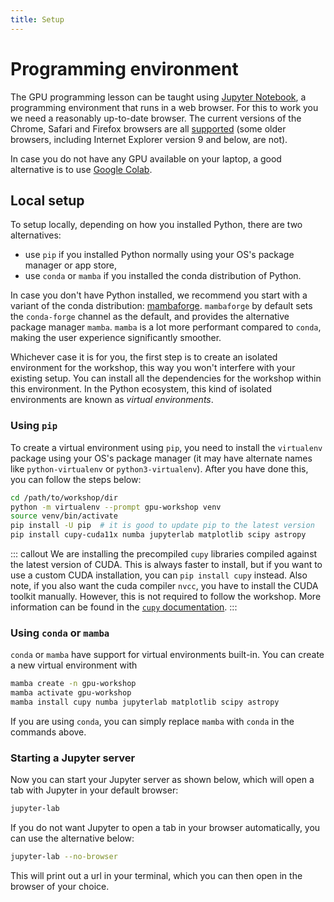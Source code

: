 ```yaml
---
title: Setup
---
```


# Programming environment

The GPU programming lesson can be taught using [Jupyter Notebook](https://jupyter.org/), a programming environment that runs in a web browser.
For this to work you we need a reasonably up-to-date browser.
The current versions of the Chrome, Safari and Firefox browsers are all [supported](https://jupyter-notebook.readthedocs.io/en/stable/notebook.html#browser-compatibility) (some older browsers, including Internet Explorer version 9 and below, are not).

In case you do not have any GPU available on your laptop, a good alternative is to use [Google Colab](https://colab.research.google.com).

## Local setup

To setup locally, depending on how you installed Python, there are two alternatives:
- use `pip` if you installed Python normally using your OS's package manager or app store,
- use `conda` or `mamba` if you installed the conda distribution of Python.

In case you don't have Python installed, we recommend you start with a variant of the conda distribution: [mambaforge](https://mamba.readthedocs.io/en/latest/installation.html).  `mambaforge` by default sets the `conda-forge` channel as the default, and provides the alternative package manager `mamba`.  `mamba` is a lot more performant compared to `conda`, making the user experience significantly smoother.

Whichever case it is for you, the first step is to create an isolated environment for the workshop, this way you won't interfere with your existing setup.  You can install all the dependencies for the workshop within this environment.  In the Python ecosystem, this kind of isolated environments are known as *virtual environments*. 

### Using `pip`

To create a virtual environment using `pip`, you need to install the `virtualenv` package using your OS's package manager (it may have alternate names like `python-virtualenv` or `python3-virtualenv`).  After you have done this, you can follow the steps below:

~~~bash
cd /path/to/workshop/dir
python -m virtualenv --prompt gpu-workshop venv
source venv/bin/activate
pip install -U pip  # it is good to update pip to the latest version
pip install cupy-cuda11x numba jupyterlab matplotlib scipy astropy
~~~

::: callout
We are installing the precompiled `cupy` libraries compiled against the latest version of CUDA.  This is always faster to install, but if you want to use a custom CUDA installation, you can `pip install cupy` instead.  Also note, if you also want the cuda compiler `nvcc`, you have to install the CUDA toolkit manually.  However, this is not required to follow the workshop.  More information can be found in the [`cupy` documentation](https://docs.cupy.dev/en/stable/install.html).
:::

### Using `conda` or `mamba`

`conda` or `mamba` have support for virtual environments built-in.  You can create a new virtual environment with

~~~bash
mamba create -n gpu-workshop
mamba activate gpu-workshop
mamba install cupy numba jupyterlab matplotlib scipy astropy
~~~

If you are using `conda`, you can simply replace `mamba` with `conda` in the commands above.

### Starting a Jupyter server

Now you can start your Jupyter server as shown below, which will open a tab with Jupyter in your default browser:

~~~bash
jupyter-lab
~~~

If you do not want Jupyter to open a tab in your browser automatically, you can use the alternative below:

~~~bash
jupyter-lab --no-browser
~~~

This will print out a url in your terminal, which you can then open in the browser of your choice.

